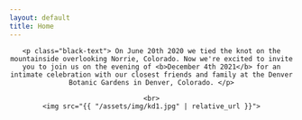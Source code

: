 ```yaml
---
layout: default
title: Home
---
```


<div style="text-align: center">
  <div id="home-page-text">

    <p class="black-text"> On June 20th 2020 we tied the knot on the mountainside overlooking Norrie, Colorado. Now we're excited to invite you to join us on the evening of <b>December 4th 2021</b> for an intimate celebration with our closest friends and family at the Denver Botanic Gardens in Denver, Colorado. </p>

    <br>
    <img src="{{ "/assets/img/kd1.jpg" | relative_url }}">

  </div>
</div>
